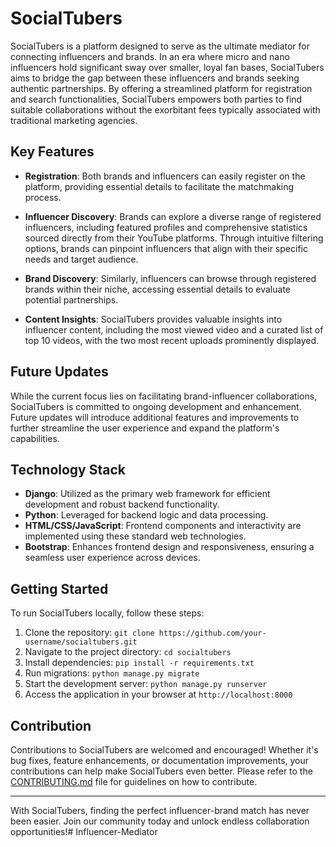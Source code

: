 # SocialTubers

SocialTubers is a platform designed to serve as the ultimate mediator for connecting influencers and brands. In an era where micro and nano influencers hold significant sway over smaller, loyal fan bases, SocialTubers aims to bridge the gap between these influencers and brands seeking authentic partnerships. By offering a streamlined platform for registration and search functionalities, SocialTubers empowers both parties to find suitable collaborations without the exorbitant fees typically associated with traditional marketing agencies.

## Key Features

- **Registration**: Both brands and influencers can easily register on the platform, providing essential details to facilitate the matchmaking process.

- **Influencer Discovery**: Brands can explore a diverse range of registered influencers, including featured profiles and comprehensive statistics sourced directly from their YouTube platforms. Through intuitive filtering options, brands can pinpoint influencers that align with their specific needs and target audience.

- **Brand Discovery**: Similarly, influencers can browse through registered brands within their niche, accessing essential details to evaluate potential partnerships.

- **Content Insights**: SocialTubers provides valuable insights into influencer content, including the most viewed video and a curated list of top 10 videos, with the two most recent uploads prominently displayed.

## Future Updates

While the current focus lies on facilitating brand-influencer collaborations, SocialTubers is committed to ongoing development and enhancement. Future updates will introduce additional features and improvements to further streamline the user experience and expand the platform's capabilities.

## Technology Stack

- **Django**: Utilized as the primary web framework for efficient development and robust backend functionality.
- **Python**: Leveraged for backend logic and data processing.
- **HTML/CSS/JavaScript**: Frontend components and interactivity are implemented using these standard web technologies.
- **Bootstrap**: Enhances frontend design and responsiveness, ensuring a seamless user experience across devices.

## Getting Started

To run SocialTubers locally, follow these steps:

1. Clone the repository: `git clone https://github.com/your-username/socialtubers.git`
2. Navigate to the project directory: `cd socialtubers`
3. Install dependencies: `pip install -r requirements.txt`
4. Run migrations: `python manage.py migrate`
5. Start the development server: `python manage.py runserver`
6. Access the application in your browser at `http://localhost:8000`

## Contribution

Contributions to SocialTubers are welcomed and encouraged! Whether it's bug fixes, feature enhancements, or documentation improvements, your contributions can help make SocialTubers even better. Please refer to the [CONTRIBUTING.md](CONTRIBUTING.md) file for guidelines on how to contribute.


---

With SocialTubers, finding the perfect influencer-brand match has never been easier. Join our community today and unlock endless collaboration opportunities!#   I n f l u e n c e r - M e d i a t o r  
 
